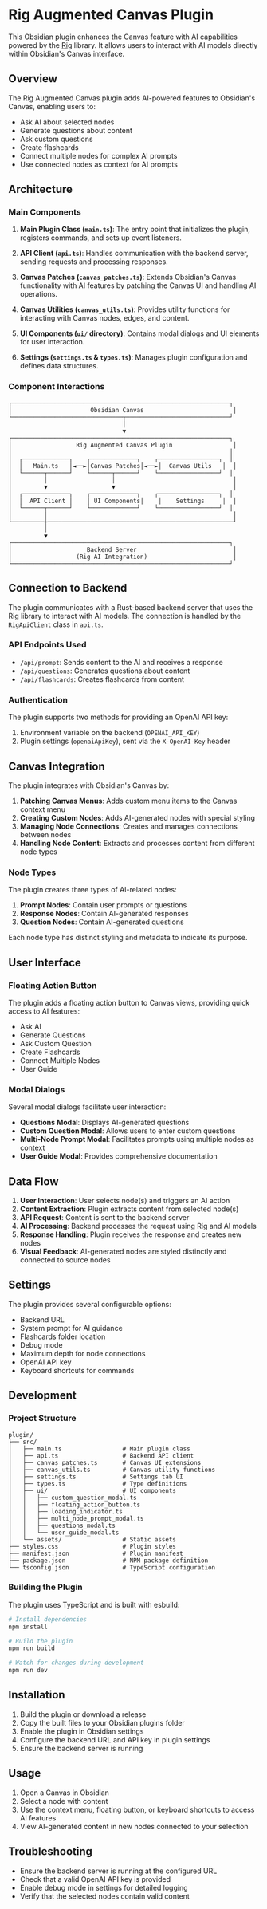 # Rig Augmented Canvas Plugin

This Obsidian plugin enhances the Canvas feature with AI capabilities powered by the [Rig](https://github.com/0xPlaygrounds/rig) library. It allows users to interact with AI models directly within Obsidian's Canvas interface.

## Overview

The Rig Augmented Canvas plugin adds AI-powered features to Obsidian's Canvas, enabling users to:

- Ask AI about selected nodes
- Generate questions about content
- Ask custom questions
- Create flashcards
- Connect multiple nodes for complex AI prompts
- Use connected nodes as context for AI prompts

## Architecture

### Main Components

1. **Main Plugin Class (`main.ts`)**: The entry point that initializes the plugin, registers commands, and sets up event listeners.

2. **API Client (`api.ts`)**: Handles communication with the backend server, sending requests and processing responses.

3. **Canvas Patches (`canvas_patches.ts`)**: Extends Obsidian's Canvas functionality with AI features by patching the Canvas UI and handling AI operations.

4. **Canvas Utilities (`canvas_utils.ts`)**: Provides utility functions for interacting with Canvas nodes, edges, and content.

5. **UI Components (`ui/` directory)**: Contains modal dialogs and UI elements for user interaction.

6. **Settings (`settings.ts` & `types.ts`)**: Manages plugin configuration and defines data structures.

### Component Interactions

```
┌─────────────────────────────────────────────────────────────┐
│                      Obsidian Canvas                         │
└───────────────────────────────┬─────────────────────────────┘
                                │
                                ▼
┌─────────────────────────────────────────────────────────────┐
│                  Rig Augmented Canvas Plugin                 │
│                                                             │
│  ┌─────────────┐    ┌─────────────┐    ┌─────────────────┐  │
│  │   Main.ts   │◄──►│Canvas Patches│◄──►│  Canvas Utils   │  │
│  └──────┬──────┘    └──────┬──────┘    └─────────────────┘  │
│         │                  │                                 │
│         ▼                  ▼                                 │
│  ┌─────────────┐    ┌─────────────┐    ┌─────────────────┐  │
│  │  API Client │    │ UI Components│    │    Settings     │  │
│  └──────┬──────┘    └─────────────┘    └─────────────────┘  │
│         │                                                    │
└─────────┼────────────────────────────────────────────────────┘
          │
          ▼
┌─────────────────────────────────────────────────────────────┐
│                     Backend Server                           │
│                  (Rig AI Integration)                        │
└─────────────────────────────────────────────────────────────┘
```

## Connection to Backend

The plugin communicates with a Rust-based backend server that uses the Rig library to interact with AI models. The connection is handled by the `RigApiClient` class in `api.ts`.

### API Endpoints Used

- `/api/prompt`: Sends content to the AI and receives a response
- `/api/questions`: Generates questions about content
- `/api/flashcards`: Creates flashcards from content

### Authentication

The plugin supports two methods for providing an OpenAI API key:

1. Environment variable on the backend (`OPENAI_API_KEY`)
2. Plugin settings (`openaiApiKey`), sent via the `X-OpenAI-Key` header

## Canvas Integration

The plugin integrates with Obsidian's Canvas by:

1. **Patching Canvas Menus**: Adds custom menu items to the Canvas context menu
2. **Creating Custom Nodes**: Adds AI-generated nodes with special styling
3. **Managing Node Connections**: Creates and manages connections between nodes
4. **Handling Node Content**: Extracts and processes content from different node types

### Node Types

The plugin creates three types of AI-related nodes:

1. **Prompt Nodes**: Contain user prompts or questions
2. **Response Nodes**: Contain AI-generated responses
3. **Question Nodes**: Contain AI-generated questions

Each node type has distinct styling and metadata to indicate its purpose.

## User Interface

### Floating Action Button

The plugin adds a floating action button to Canvas views, providing quick access to AI features:

- Ask AI
- Generate Questions
- Ask Custom Question
- Create Flashcards
- Connect Multiple Nodes
- User Guide

### Modal Dialogs

Several modal dialogs facilitate user interaction:

- **Questions Modal**: Displays AI-generated questions
- **Custom Question Modal**: Allows users to enter custom questions
- **Multi-Node Prompt Modal**: Facilitates prompts using multiple nodes as context
- **User Guide Modal**: Provides comprehensive documentation

## Data Flow

1. **User Interaction**: User selects node(s) and triggers an AI action
2. **Content Extraction**: Plugin extracts content from selected node(s)
3. **API Request**: Content is sent to the backend server
4. **AI Processing**: Backend processes the request using Rig and AI models
5. **Response Handling**: Plugin receives the response and creates new nodes
6. **Visual Feedback**: AI-generated nodes are styled distinctly and connected to source nodes

## Settings

The plugin provides several configurable options:

- Backend URL
- System prompt for AI guidance
- Flashcards folder location
- Debug mode
- Maximum depth for node connections
- OpenAI API key
- Keyboard shortcuts for commands

## Development

### Project Structure

```
plugin/
├── src/
│   ├── main.ts                 # Main plugin class
│   ├── api.ts                  # Backend API client
│   ├── canvas_patches.ts       # Canvas UI extensions
│   ├── canvas_utils.ts         # Canvas utility functions
│   ├── settings.ts             # Settings tab UI
│   ├── types.ts                # Type definitions
│   ├── ui/                     # UI components
│   │   ├── custom_question_modal.ts
│   │   ├── floating_action_button.ts
│   │   ├── loading_indicator.ts
│   │   ├── multi_node_prompt_modal.ts
│   │   ├── questions_modal.ts
│   │   └── user_guide_modal.ts
│   └── assets/                 # Static assets
├── styles.css                  # Plugin styles
├── manifest.json               # Plugin manifest
├── package.json                # NPM package definition
└── tsconfig.json               # TypeScript configuration
```

### Building the Plugin

The plugin uses TypeScript and is built with esbuild:

```bash
# Install dependencies
npm install

# Build the plugin
npm run build

# Watch for changes during development
npm run dev
```

## Installation

1. Build the plugin or download a release
2. Copy the built files to your Obsidian plugins folder
3. Enable the plugin in Obsidian settings
4. Configure the backend URL and API key in plugin settings
5. Ensure the backend server is running

## Usage

1. Open a Canvas in Obsidian
2. Select a node with content
3. Use the context menu, floating button, or keyboard shortcuts to access AI features
4. View AI-generated content in new nodes connected to your selection

## Troubleshooting

- Ensure the backend server is running at the configured URL
- Check that a valid OpenAI API key is provided
- Enable debug mode in settings for detailed logging
- Verify that the selected nodes contain valid content
